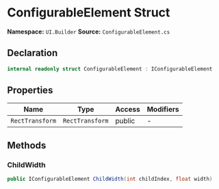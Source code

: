 # ConfigurableElement Struct

**Namespace:** `UI.Builder`
**Source:** `ConfigurableElement.cs`

## Declaration

```csharp
internal readonly struct ConfigurableElement : IConfigurableElement
```

## Properties

| Name | Type | Access | Modifiers |
|------|------|--------|-----------|
| `RectTransform` | `RectTransform` | public | - |

## Methods

### ChildWidth

```csharp
public IConfigurableElement ChildWidth(int childIndex, float width)
```

